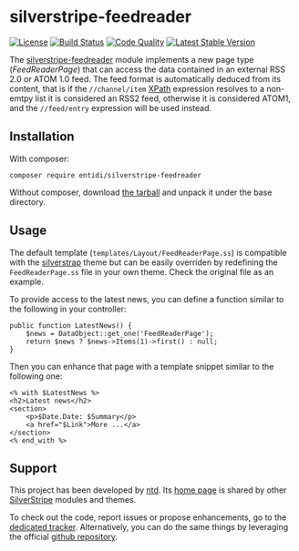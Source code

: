 silverstripe-feedreader
=======================
[![License](https://poser.pugx.org/entidi/feedreader/license)](https://packagist.org/packages/entidi/feedreader)
[![Build Status](https://travis-ci.org/ntd/silverstripe-feedreader.svg?branch=master)](https://travis-ci.org/ntd/silverstripe-feedreader)
[![Code Quality](https://scrutinizer-ci.com/g/ntd/silverstripe-feedreader/badges/quality-score.png?b=master)](https://scrutinizer-ci.com/g/ntd/silverstripe-feedreader/?branch=master)
[![Latest Stable Version](https://poser.pugx.org/entidi/feedreader/v/stable)](https://packagist.org/packages/entidi/feedreader)

The [silverstripe-feedreader](http://silverstripe.entidi.com/) module
implements a new page type (*FeedReaderPage*) that can access the data
contained in an external RSS 2.0 or ATOM 1.0 feed. The feed format is
automatically deduced from its content, that is if the `//channel/item`
[XPath](http://www.w3.org/TR/xpath/) expression resolves to a non-emtpy
list it is considered an RSS2 feed, otherwise it is considered ATOM1,
and the `//feed/entry` expression will be used instead.

Installation
------------

With composer:

    composer require entidi/silverstripe-feedreader

Without composer, download [the tarball](https://github.com/ntd/silverstripe-feedreader/releases)
and unpack it under the base directory.

Usage
-----

The default template (`templates/Layout/FeedReaderPage.ss`) is
compatible with the [silverstrap](http://dev.entidi.com/p/silverstrap/)
theme but can be easily overriden by redefining the `FeedReaderPage.ss`
file in your own theme. Check the original file as an example.

To provide access to the latest news, you can define a function similar
to the following in your controller:

    public function LatestNews() {
        $news = DataObject::get_one('FeedReaderPage');
        return $news ? $news->Items(1)->first() : null;
    }

Then you can enhance that page with a template snippet similar to the
following one:

    <% with $LatestNews %>
    <h2>Latest news</h2>
    <section>
        <p>$Date.Date: $Summary</p>
        <a href="$Link">More ...</a>
    </section>
    <% end_with %>

Support
-------

This project has been developed by [ntd](mailto:ntd@entidi.it). Its
[home page](http://silverstripe.entidi.com/) is shared by other
[SilverStripe](http://www.silverstripe.org/) modules and themes.

To check out the code, report issues or propose enhancements, go to the
[dedicated tracker](http://dev.entidi.com/p/silverstripe-feedreader).
Alternatively, you can do the same things by leveraging the official
[github repository](https://github.com/ntd/silverstripe-feedreader).
